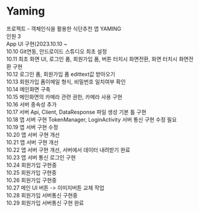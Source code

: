 # Yaming<br>
프로젝트 - 객체인식을 활용한 식단추천 앱 YAMING <br>
인원 3 <br>
App UI 구현(2023.10.10 ~ <br>
10.10 Git연동, 안드로이드 스튜디오 최초 설정<br>
10.11 최초 화면 UI, 로그인 폼, 회원가입 폼, 버튼 터치시 화면전환, 화면 터치시 화면전환 구현 <br>
10.12 로그인 폼, 회원가입 폼 edittext값 받아오기 <br>
10.13 회원가입 폼이메일 형식, 비밀번호 일치여부 확인 <br>
10.14 메인화면 구축 <br>
10.15 메인화면의 카메라 관련 권한, 카메라 사용 구현<br>
10.16 서버 종속성 추가<br>
10.17 서버 Api, Client, DataResponse 파일 생성 기본 틀 구현<br>
10.18 앱 서버 구현 TokenManager, LoginActivity 서버 통신 구현 수정 필요<br>
10.19 앱 서버 구현 수정<br>
10.20 앱 서버 구현 개선<br>
10.21 앱 서버 구현 개선<br>
10.22 앱 서버 구현 개선, 서버에서 데이터 내려받기 완료<br>
10.23 앱 서버 통신 로그인 구현<br>
10.24 회원가입 구현중<br>
10.25 회원가입 구현중<br>
10.26 회원가입 구현중<br>
10.27 메인 UI 버튼 -> 이미지버튼 교체 작업<br>
10.28 회원가입 서버통신 구현중<br>
10.29 회원가입 서버통신 구현 완료<br>
